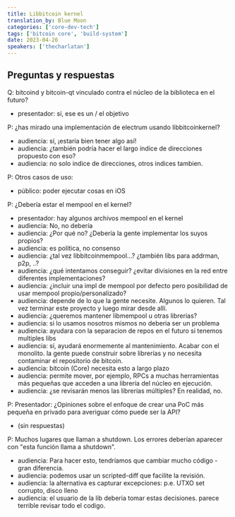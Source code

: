 ```yaml
---
title: Libbitcoin kernel
translation_by: Blue Moon
categories: ['core-dev-tech']
tags: ['bitcoin core', 'build-system']
date: 2023-04-26
speakers: ['thecharlatan']
---
```

## Preguntas y respuestas

Q: bitcoind y bitcoin-qt vinculado contra el núcleo de la biblioteca en el futuro?

- presentador: sí, ese es un / el objetivo

P: ¿has mirado una implementación de electrum usando libbitcoinkernel?

- audiencia: sí, ¡estaría bien tener algo así!
- audiencia: ¿también podría hacer el largo índice de direcciones propuesto con eso?
- audiencia: no solo indice de direcciones, otros indices tambien.

P: Otros casos de uso:

- público: poder ejecutar cosas en iOS

P: ¿Debería estar el mempool en el kernel?

- presentador: hay algunos archivos mempool en el kernel
- audiencia: No, no debería
- audiencia: ¿Por qué no? ¿Debería la gente implementar los suyos propios?
- audiencia: es política, no consenso
- audiencia: ¿tal vez libbitcoinmempool...? ¿también libs para addrman, p2p, ..?
- audiencia: ¿qué intentamos conseguir? ¿evitar divisiones en la red entre diferentes implementaciones?
- audiencia: ¿incluir una impl de mempool por defecto pero posibilidad de usar mempool propio/personalizado?
- audiencia: depende de lo que la gente necesite. Algunos lo quieren. Tal vez terminar este proyecto y luego mirar desde allí.
- audiencia: ¿queremos mantener libmempool u otras librerias?
- audiencia: si lo usamos nosotros mismos no deberia ser un problema
- audiencia: ayudara con la separacion de repos en el futuro si tenemos multiples libs
- audiencia: sí, ayudará enormemente al mantenimiento. Acabar con el monolito. la gente puede construir sobre librerías y no necesita contaminar el repositorio de bitcoin.
- audiencia: bitcoin (Core) necesita esto a largo plazo
- audiencia: permite mover, por ejemplo, RPCs a muchas herramientas más pequeñas que acceden a una librería del núcleo en ejecución.
- audiencia: ¿se revisarán menos las librerías múltiples? En realidad, no.

P: Presentador: ¿Opiniones sobre el enfoque de crear una PoC más pequeña en privado para averiguar cómo puede ser la API?

- (sin respuestas)

P: Muchos lugares que llaman a shutdown. Los errores deberían aparecer con "esta función llama a shutdown".

- audiencia: Para hacer esto, tendríamos que cambiar mucho código - gran diferencia.
- audiencia: podemos usar un scripted-diff que facilite la revisión.
- audiencia: la alternativa es capturar excepciones: p.e. UTXO set corrupto, disco lleno
- audiencia: el usuario de la lib deberia tomar estas decisiones. parece terrible revisar todo el codigo.
